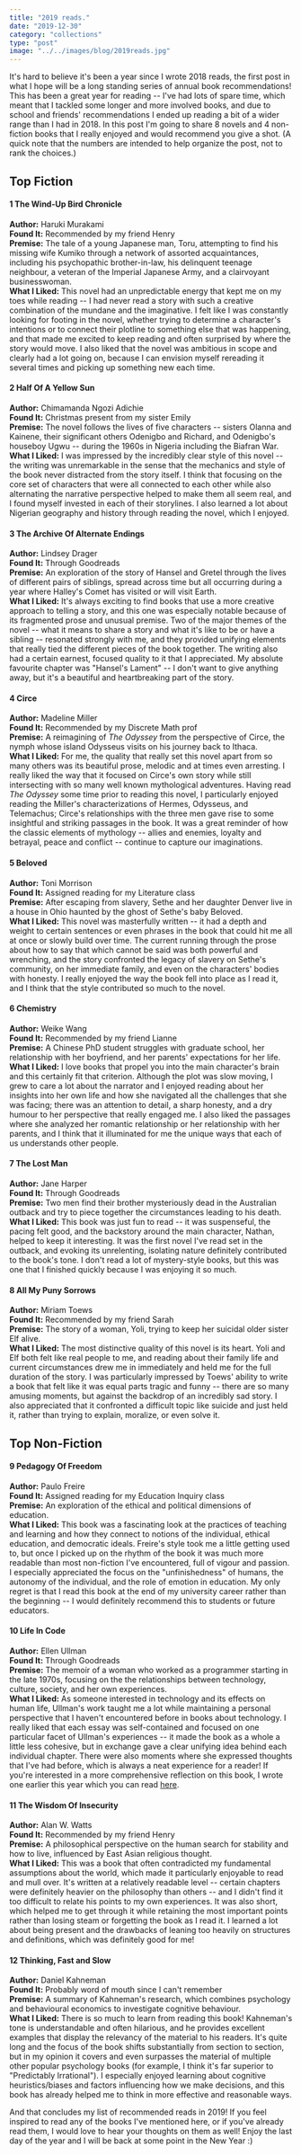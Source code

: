 ```yaml
---
title: "2019 reads."
date: "2019-12-30"
category: "collections"
type: "post"
image: "../../images/blog/2019reads.jpg"
---
```


It's hard to believe it's been a year since I wrote 2018 reads, the first post in what I hope will be a long standing series of annual book recommendations! This has been a great year for reading -- I've had lots of spare time, which meant that I tackled some longer and more involved books, and due to school and friends' recommendations I ended up reading a bit of a wider range than I had in 2018. In this post I'm going to share 8 novels and 4 non-fiction books that I really enjoyed and would recommend you give a shot. (A quick note that the numbers are intended to help organize the post, not to rank the choices.)

## Top Fiction

#### 1 The Wind-Up Bird Chronicle

**Author:** Haruki Murakami  
**Found It:** Recommended by my friend Henry  
**Premise:** The tale of a young Japanese man, Toru, attempting to find his missing wife Kumiko through a network of assorted acquaintances, including his psychopathic brother-in-law, his delinquent teenage neighbour, a veteran of the Imperial Japanese Army, and a clairvoyant businesswoman.  
**What I Liked:** This novel had an unpredictable energy that kept me on my toes while reading -- I had never read a story with such a creative combination of the mundane and the imaginative. I felt like I was constantly looking for footing in the novel, whether trying to determine a character's intentions or to connect their plotline to something else that was happening, and that made me excited to keep reading and often surprised by where the story would move. I also liked that the novel was ambitious in scope and clearly had a lot going on, because I can envision myself rereading it several times and picking up something new each time.

#### 2 Half Of A Yellow Sun

**Author:** Chimamanda Ngozi Adichie  
**Found It:** Christmas present from my sister Emily  
**Premise:** The novel follows the lives of five characters -- sisters Olanna and Kainene, their significant others Odenigbo and Richard, and Odenigbo's houseboy Ugwu -- during the 1960s in Nigeria including the Biafran War.  
**What I Liked:** I was impressed by the incredibly clear style of this novel -- the writing was unremarkable in the sense that the mechanics and style of the book never distracted from the story itself. I think that focusing on the core set of characters that were all connected to each other while also alternating the narrative perspective helped to make them all seem real, and I found myself invested in each of their storylines. I also learned a lot about Nigerian geography and history through reading the novel, which I enjoyed.

#### 3 The Archive Of Alternate Endings

**Author:** Lindsey Drager  
**Found It:** Through Goodreads  
**Premise:** An exploration of the story of Hansel and Gretel through the lives of different pairs of siblings, spread across time but all occurring during a year where Halley's Comet has visited or will visit Earth.  
**What I Liked:** It's always exciting to find books that use a more creative approach to telling a story, and this one was especially notable because of its fragmented prose and unusual premise. Two of the major themes of the novel -- what it means to share a story and what it's like to be or have a sibling -- resonated strongly with me, and they provided unifying elements that really tied the different pieces of the book together. The writing also had a certain earnest, focused quality to it that I appreciated. My absolute favourite chapter was "Hansel's Lament" -- I don't want to give anything away, but it's a beautiful and heartbreaking part of the story.

#### 4 Circe

**Author:** Madeline Miller  
**Found It:** Recommended by my Discrete Math prof  
**Premise:** A reimagining of *The Odyssey* from the perspective of Circe, the nymph whose island Odysseus visits on his journey back to Ithaca.    
**What I Liked:** For me, the quality that really set this novel apart from so many others was its beautiful prose, melodic and at times even arresting. I really liked the way that it focused on Circe's own story while still intersecting with so many well known mythological adventures. Having read _The Odyssey_ some time prior to reading this novel, I particularly enjoyed reading the Miller's characterizations of Hermes, Odysseus, and Telemachus; Circe's relationships with the three men gave rise to some insightful and striking passages in the book. It was a great reminder of how the classic elements of mythology -- allies and enemies, loyalty and betrayal, peace and conflict -- continue to capture our imaginations.

#### 5 Beloved

**Author:** Toni Morrison  
**Found It:** Assigned reading for my Literature class  
**Premise:** After escaping from slavery, Sethe and her daughter Denver live in a house in Ohio haunted by the ghost of Sethe's baby Beloved.  
**What I Liked:** This novel was masterfully written -- it had a depth and weight to certain sentences or even phrases in the book that could hit me all at once or slowly build over time. The current running through the prose about how to say that which cannot be said was both powerful and wrenching, and the story confronted the legacy of slavery on Sethe's community, on her immediate family, and even on the characters' bodies with honesty. I really enjoyed the way the book fell into place as I read it, and I think that the style contributed so much to the novel.

#### 6 Chemistry

**Author:** Weike Wang  
**Found It:** Recommended by my friend Lianne  
**Premise:** A Chinese PhD student struggles with graduate school, her relationship with her boyfriend, and her parents' expectations for her life.  
**What I Liked:** I love books that propel you into the main character's brain and this certainly fit that criterion. Although the plot was slow moving, I grew to care a lot about the narrator and I enjoyed reading about her insights into her own life and how she navigated all the challenges that she was facing; there was an attention to detail, a sharp honesty, and a dry humour to her perspective that really engaged me. I also liked the passages where she analyzed her romantic relationship or her relationship with her parents, and I think that it illuminated for me the unique ways that each of us understands other people.

#### 7 The Lost Man

**Author:** Jane Harper  
**Found It:** Through Goodreads  
**Premise:** Two men find their brother mysteriously dead in the Australian outback and try to piece together the circumstances leading to his death.  
**What I Liked:** This book was just fun to read -- it was suspenseful, the pacing felt good, and the backstory around the main character, Nathan, helped to keep it interesting. It was the first novel I've read set in the outback, and evoking its unrelenting, isolating nature definitely contributed to the book's tone. I don't read a lot of mystery-style books, but this was one that I finished quickly because I was enjoying it so much.

#### 8 All My Puny Sorrows

**Author:** Miriam Toews  
**Found It:** Recommended by my friend Sarah  
**Premise:** The story of a woman, Yoli, trying to keep her suicidal older sister Elf alive.  
**What I Liked:** The most distinctive quality of this novel is its heart. Yoli and Elf both felt like real people to me, and reading about their family life and current circumstances drew me in immediately and held me for the full duration of the story. I was particularly impressed by Toews' ability to write a book that felt like it was equal parts tragic and funny -- there are so many amusing moments, but against the backdrop of an incredibly sad story. I also appreciated that it confronted a difficult topic like suicide and just held it, rather than trying to explain, moralize, or even solve it.

## Top Non-Fiction

#### 9 Pedagogy Of Freedom

**Author:** Paulo Freire  
**Found It:** Assigned reading for my Education Inquiry class  
**Premise:** An exploration of the ethical and political dimensions of education.  
**What I Liked:** This book was a fascinating look at the practices of teaching and learning and how they connect to notions of the individual, ethical education, and democratic ideals. Freire's style took me a little getting used to, but once I picked up on the rhythm of the book it was much more readable than most non-fiction I've encountered, full of vigour and passion. I especially appreciated the focus on the "unfinishedness" of humans, the autonomy of the individual, and the role of emotion in education. My only regret is that I read this book at the end of my university career rather than the beginning -- I would definitely recommend this to students or future educators.

#### 10 Life In Code

**Author:** Ellen Ullman  
**Found It:** Through Goodreads  
**Premise:** The memoir of a woman who worked as a programmer starting in the late 1970s, focusing on the the relationships between technology, culture, society, and her own experiences.  
**What I Liked:** As someone interested in technology and its effects on human life, Ullman's work taught me a lot while maintaining a personal perspective that I haven't encountered before in books about technology. I really liked that each essay was self-contained and focused on one particular facet of Ullman's experiences -- it made the book as a whole a little less cohesive, but in exchange gave a clear unifying idea behind each individual chapter. There were also moments where she expressed thoughts that I've had before, which is always a neat experience for a reader! If you're interested in a more comprehensive reflection on this book, I wrote one earlier this year which you can read [here](https://juliariec.wordpress.com/2019/02/12/life-in-code/).

#### 11 The Wisdom Of Insecurity

**Author:** Alan W. Watts  
**Found It:** Recommended by my friend Henry  
**Premise:** A philosophical perspective on the human search for stability and how to live, influenced by East Asian religious thought.   
**What I Liked:** This was a book that often contradicted my fundamental assumptions about the world, which made it particularly enjoyable to read and mull over. It's written at a relatively readable level -- certain chapters were definitely heavier on the philosophy than others -- and I didn't find it too difficult to relate his points to my own experiences. It was also short, which helped me to get through it while retaining the most important points rather than losing steam or forgetting the book as I read it. I learned a lot about being present and the drawbacks of leaning too heavily on structures and definitions, which was definitely good for me!

#### 12 Thinking, Fast and Slow

**Author:** Daniel Kahneman  
**Found It:** Probably word of mouth since I can't remember  
**Premise:** A summary of Kahneman's research, which combines psychology and behavioural economics to investigate cognitive behaviour.  
**What I Liked:** There is so much to learn from reading this book! Kahneman's tone is understandable and often hilarious, and he provides excellent examples that display the relevancy of the material to his readers. It's quite long and the focus of the book shifts substantially from section to section, but in my opinion it covers and even surpasses the material of multiple other popular psychology books (for example, I think it's far superior to "Predictably Irrational"). I especially enjoyed learning about cognitive heuristics/biases and factors influencing how we make decisions, and this book has already helped me to think in more effective and reasonable ways.

And that concludes my list of recommended reads in 2019! If you feel inspired to read any of the books I've mentioned here, or if you've already read them, I would love to hear your thoughts on them as well! Enjoy the last day of the year and I will be back at some point in the New Year :)

